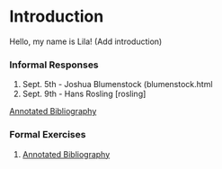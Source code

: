 # Introduction

Hello, my name is Lila! (Add introduction)

### Informal Responses

1. Sept. 5th - Joshua Blumenstock (blumenstock.html
2. Sept. 9th - Hans Rosling [rosling]

[Annotated Bibliography](...)

### Formal Exercises

1. [Annotated Bibliography](...)
